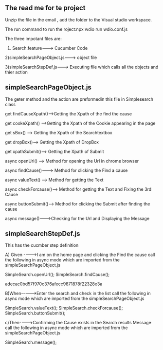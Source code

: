 The read me for te project
------------------------

Unzip the file in the email , add the folder to the Visual studio workspace.

The run command to run the roject:npx wdio run wdio.conf.js

The three impotant files are:

1) Search.feature---> Cucumber Code

2)simpleSearchPageObject.js---> object file 

3)simpleSearchStepDef.js---> Executing file which calls all the objects and thier action

simpleSearchPageObject.js
------------------------
The geter method and the action are preformedin this file in Simplesearch class


get findCauseXpath()-->Getting the Xpath of the find the cause

get cookeXpath() -->Getting the Xpath of the Cookie appearing in the page

get sBox() --> Getting the Xpath of the Searchtextbox

get dropBox()--> Getting the Xpath of DropBox 

get xpathSubmit()--> Getting the Xpath of Submit

async openUrl() -->  Method for opening the Url in chrome browser

async findCause()--->  Method for clicking the Find a cause

async valueText() -->  Method for getting the Text 

async checkForcause()--> Method for getting the Text and Fixing the 3rd Cause

 async buttonSubmit()--> Method for clicking the Submit after finding the cause

async message()--->Checking for the Url and Displaying the Message

simpleSearchStepDef.js
------------------------

This has the cucmber step definition

A) Given ---->I am on the home page and clicking the Find the cause
  call the following in async mode which are imported from the simpleSearchPageObject.js

SimpleSearch.openUrl();
SimpleSearch.findCause();

adecac0bd57f970c376afecc9871878f22328e3a

B)When----->Enter the search and check in the list
   call the following in async mode which are imported from the simpleSearchPageObject.js

  SimpleSearch.valueText();
  SimpleSearch.checkForcause();
  SimpleSearch.buttonSubmit();


c)Then---->Confirming the Cause exists in the Search results Message
    call the following in async mode which are imported from the simpleSearchPageObject.js

SimpleSearch.message();
